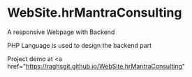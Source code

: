 # WebSite.hrMantraConsulting

A responsive Webpage with Backend<br/>

PHP Language is used to design the backend  part<br/>

Project demo at <a href="https://raghsgit.github.io/WebSite.hrMantraConsulting"
